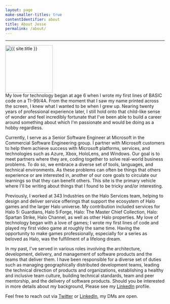 ```yaml
---
layout: page
make-smaller-titles: true
contentIdentifier: about
title: About Jesse
permalink: /about/
---
```

<div class="container-fluid {{ page.contentIdentifier }}" markdown="block">
  <hr class="top-border" />
  <div class="gravatar">
    <img src="{{ site.title_image }}" class="img-circle about-image" height="150" width="150" alt="{{ site.title }}" />
  </div>
My love for technology began at age 6 when I wrote my first lines of BASIC code on a TI-99/4A. From the moment that I saw my name printed across the screen, I knew what I wanted to be  when I grew up. Nearing twenty years of professional experience later, I still hold onto that child-like sense of wonder and feel incredibly fortunate that I've been able to build a  career around something about which I'm passionate and would be doing as a hobby regardless.  
 
Currently, I serve as a Senior Software Engineer at Microsoft in the Commercial Software Engineering group.  I partner with Microsoft customers to help them achieve success with Microsoft platforms, services, and technologies such as Azure, Xbox, HoloLens, and Windows.  Our goal is to meet partners where they are, coding together to solve real-world business problems.  To do so, we embrace a diverse set of tools, languages, and technical environments.  As these problems can often be things that others experience or are interested in, another of our core goals to circulate our learnings so that they can benefit others.  This site is the primary vehicle where I'll be writing about things that I found to be tricky and/or interesting.
 
Previously, I worked at 343 Industries on the Halo Services team, helping to design and deliver service offerings that support the ecosystem of Halo games and the larger Halo universe.  My  contribution included services for Halo 5: Guardians, Halo 5:Forge, Halo: The Master Chief Collection, Halo: Spartan Strike, Halo Channel, as well as other Halo properties.  My love of  technology began with a love of games; I wrote my first lines of code and played my first video game at roughly the same time.  Having the opportunity to  make games professionally,  especially for a series as beloved as Halo, was the fulfillment of a lifelong dream.  
 
In my past, I've served in various roles involving the architecture, development, delivery, and management of software products and the teams that deliver them.  I have been responsible for a diverse set of duties such as managing geographically distributed development teams, leading the technical direction of products and organizations, establishing a healthy and inclusive team culture, building technical standards, team and peer mentorship, and the delivery of software products.  Should you be interested in more details about my background, Please see my [LinkedIn](https://www.linkedin.com/in/jessesquire) profile.
 
Feel free to reach out via [Twitter](https://www.twitter.com/Jesse_Squire) or [LinkedIn](https://www.linkedin.com/in/jessesquire), my DMs are open.
</div>